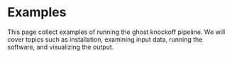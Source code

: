 
# Examples

This page collect examples of running the ghost knockoff pipeline. We will cover topics such as installation, examining input data, running the software, and visualizing the output. 
